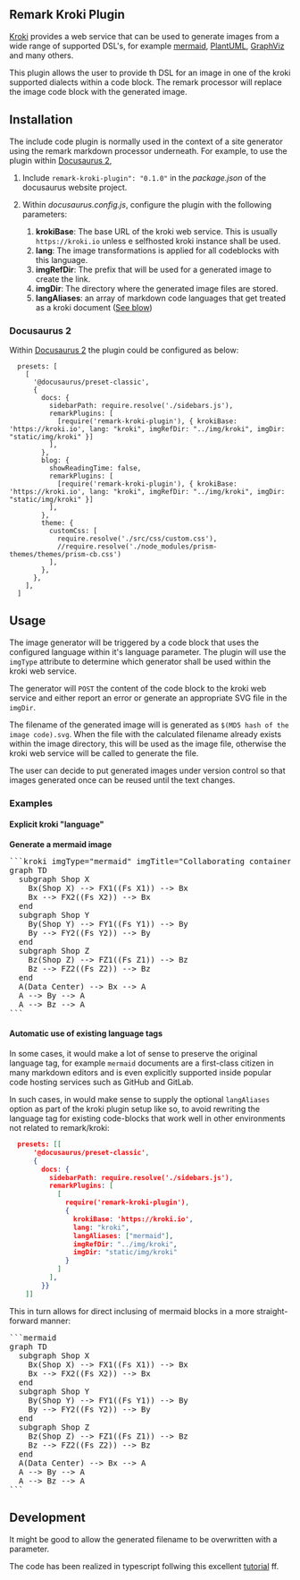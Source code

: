 ## Remark Kroki Plugin 

[Kroki](https://kroki.io/) provides a web service that can be used to generate images from a wide range of supported DSL's, for example [mermaid](https://mermaid-js.github.io/mermaid/#/), [PlantUML](https://plantuml.com/en/), [GraphViz](https://graphviz.org/) and many others. 

This plugin allows the user to provide th DSL for an image in one of the kroki supported dialects within a code block. The remark processor will replace the image code block with the generated image. 

## Installation

The include code plugin is normally used in the context of a site generator using the remark markdown processor underneath. For example, to use the plugin within [Docusaurus 2](https://v2.docusaurus.io/), 

1. Include `remark-kroki-plugin": "0.1.0"` in the _package.json_ of the docusaurus website project. 
1. Within _docusaurus.config.js_, configure the plugin with the following parameters:

   1. __krokiBase__: The base URL of the kroki web service. This is usually `https://kroki.io` unless e selfhosted kroki instance shall be used. 
   1. __lang__: The image transformations is applied for all codeblocks with this language. 
   1. __imgRefDir__: The prefix that will be used for a generated image to create the link. 
   1. __imgDir__: The directory where the generated image files are stored.
   1. __langAliases__: an array of markdown code languages that get treated as a kroki document ([See blow](#automatic-use-of-existing-language-tags))

### Docusaurus 2 

Within [Docusaurus 2](https://v2.docusaurus.io/) the plugin could be configured as below:

```
  presets: [
    [
      '@docusaurus/preset-classic',
      {
        docs: {
          sidebarPath: require.resolve('./sidebars.js'),
          remarkPlugins: [
            [require('remark-kroki-plugin'), { krokiBase: 'https://kroki.io', lang: "kroki", imgRefDir: "../img/kroki", imgDir: "static/img/kroki" }]
          ],
        },
        blog: {
          showReadingTime: false,
          remarkPlugins: [
            [require('remark-kroki-plugin'), { krokiBase: 'https://kroki.io', lang: "kroki", imgRefDir: "../img/kroki", imgDir: "static/img/kroki" }]
          ],
        },
        theme: {
          customCss: [
            require.resolve('./src/css/custom.css'),
            //require.resolve('./node_modules/prism-themes/themes/prism-cb.css')
          ],
        },
      },
    ],
  ]
```

## Usage

The image generator will be triggered by a code block that uses the configured language within it's language parameter. The plugin will use the `imgType` attribute to determine which generator shall be used within the kroki web service. 

The generator will `POST` the content of the code block to the kroki web service and either report an error 
or generate an appropriate SVG file in the `imgDir`.

The filename of the generated image will is generated as `$(MD5 hash of the image code).svg`. When the file with the calculated filename already exists within the image directory, this will be used as the image file, otherwise 
the kroki web service will be called to generate the file. 

The user can decide to put generated images under version control so that images generated once can be reused until the text changes. 

### Examples

#### Explicit kroki "language"

__Generate a mermaid image__

<pre>
```kroki imgType="mermaid" imgTitle="Collaborating containers"
graph TD
  subgraph Shop X
    Bx(Shop X) --> FX1((Fs X1)) --> Bx
    Bx --> FX2((Fs X2)) --> Bx
  end
  subgraph Shop Y
    By(Shop Y) --> FY1((Fs Y1)) --> By
    By --> FY2((Fs Y2)) --> By
  end
  subgraph Shop Z
    Bz(Shop Z) --> FZ1((Fs Z1)) --> Bz
    Bz --> FZ2((Fs Z2)) --> Bz
  end
  A(Data Center) --> Bx --> A
  A --> By --> A
  A --> Bz --> A
```
</pre>

#### Automatic use of existing language tags

In some cases, it would make a lot of sense to preserve the original language tag, for example `mermaid` documents are a first-class citizen in many markdown editors and is even explicitly supported inside popular code hosting services such as GitHub and GitLab.

In such cases, in would make sense to supply the optional `langAliases` option as part of the kroki plugin setup like so, to avoid rewriting the language tag for existing code-blocks that work well in other environments not related to remark/kroki:

```json
  presets: [[
      '@docusaurus/preset-classic',
      {
        docs: {
          sidebarPath: require.resolve('./sidebars.js'),
          remarkPlugins: [
            [ 
              require('remark-kroki-plugin'),
              {
                krokiBase: 'https://kroki.io',
                lang: "kroki",
                langAliases: ["mermaid"],
                imgRefDir: "../img/kroki",
                imgDir: "static/img/kroki"
              }
            ]
          ],
        }}
    ]]
```

This in turn allows for direct inclusing of mermaid blocks in a more straight-forward manner:

<pre>
```mermaid
graph TD
  subgraph Shop X
    Bx(Shop X) --> FX1((Fs X1)) --> Bx
    Bx --> FX2((Fs X2)) --> Bx
  end
  subgraph Shop Y
    By(Shop Y) --> FY1((Fs Y1)) --> By
    By --> FY2((Fs Y2)) --> By
  end
  subgraph Shop Z
    Bz(Shop Z) --> FZ1((Fs Z1)) --> Bz
    Bz --> FZ2((Fs Z2)) --> Bz
  end
  A(Data Center) --> Bx --> A
  A --> By --> A
  A --> Bz --> A
```
</pre>

## Development 

It might be good to allow the generated filename to be overwritten with a parameter.

The code has been realized in typescript follwing this excellent [tutorial](https://www.huy.dev/2018-05-remark-gatsby-plugin-part-1/) ff.

